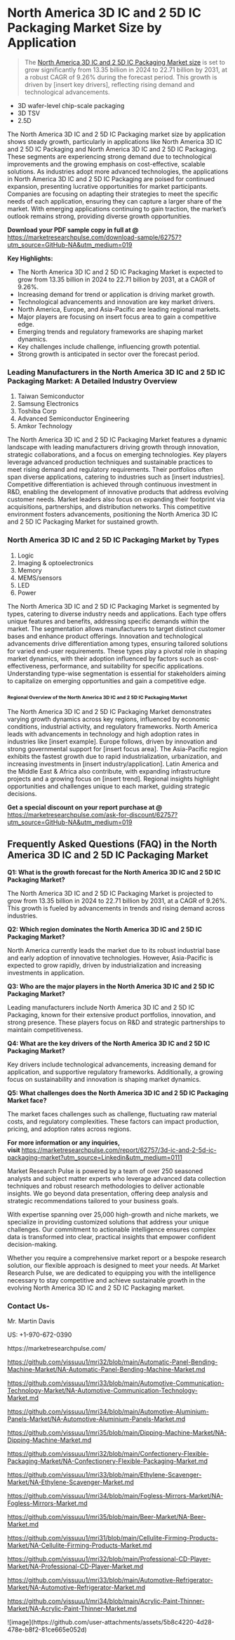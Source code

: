 <h1>North America 3D IC and 2 5D IC Packaging Market&nbsp;Size by Application</h1><blockquote><p>The <a href="https://marketresearchpulse.com/download-sample/62757?utm_source=GitHub-NA&amp;utm_medium=019">North America 3D IC and 2 5D IC Packaging Market size</a> is set to grow significantly from 13.35 billion in 2024 to 22.71 billion by 2031, at a robust CAGR of 9.26% during the forecast period. This growth is driven by [insert key drivers], reflecting rising demand and technological advancements.</p></blockquote><ul><li>3D wafer-level chip-scale packaging<li> 3D TSV<li> 2.5D</li></ul><p>The North America 3D IC and 2 5D IC Packaging market size by application shows steady growth, particularly in applications like North America 3D IC and 2 5D IC Packaging and North America 3D IC and 2 5D IC Packaging. These segments are experiencing strong demand due to technological improvements and the growing emphasis on cost-effective, scalable solutions. As industries adopt more advanced technologies, the applications in North America 3D IC and 2 5D IC Packaging are poised for continued expansion, presenting lucrative opportunities for market participants. Companies are focusing on adapting their strategies to meet the specific needs of each application, ensuring they can capture a larger share of the market. With emerging applications continuing to gain traction, the market’s outlook remains strong, providing diverse growth opportunities.</p><p><strong>Download your PDF sample copy in full at @ </strong><a href="https://marketresearchpulse.com/download-sample/62757?utm_source=GitHub-NA&amp;utm_medium=019">https://marketresearchpulse.com/download-sample/62757?utm_source=GitHub-NA&amp;utm_medium=019</a></p><p><strong>Key Highlights: </strong></p><ul><li>The North America 3D IC and 2 5D IC Packaging Market is expected to grow from 13.35 billion in 2024 to 22.71 billion by 2031, at a CAGR of 9.26%.</li><li>Increasing demand for trend or application is driving market growth.</li><li>Technological advancements and innovation are key market drivers.</li><li>North America, Europe, and Asia-Pacific are leading regional markets.</li><li>Major players are focusing on insert focus area to gain a competitive edge.</li><li>Emerging trends and regulatory frameworks are shaping market dynamics.</li><li>Key challenges include challenge, influencing growth potential.</li><li>Strong growth is anticipated in sector over the forecast period.</li></ul><h3>Leading Manufacturers in the North America 3D IC and 2 5D IC Packaging Market: A Detailed Industry Overview</h3><ol><li>Taiwan Semiconductor</li><li>Samsung Electronics</li><li>Toshiba Corp</li><li>Advanced Semiconductor Engineering</li><li>Amkor Technology</li></ol><div class="flex max-w-full flex-col flex-grow"><div class="min-h-8 text-message flex w-full flex-col items-end gap-2 whitespace-normal break-words [.text-message+&amp;]:mt-5" dir="auto" data-message-author-role="assistant" data-message-id="fd8432e4-4910-450d-b182-61b7bfb0a01f" data-message-model-slug="gpt-4o"><div class="flex w-full flex-col gap-1 empty:hidden first:pt-[3px]"><div class="markdown prose w-full break-words dark:prose-invert light"><p>The North America 3D IC and 2 5D IC Packaging Market features a dynamic landscape with leading manufacturers driving growth through innovation, strategic collaborations, and a focus on emerging technologies. Key players leverage advanced production techniques and sustainable practices to meet rising demand and regulatory requirements. Their portfolios often span diverse applications, catering to industries such as [insert industries]. Competitive differentiation is achieved through continuous investment in R&amp;D, enabling the development of innovative products that address evolving customer needs. Market leaders also focus on expanding their footprint via acquisitions, partnerships, and distribution networks. This competitive environment fosters advancements, positioning the North America 3D IC and 2 5D IC Packaging Market for sustained growth.</p></div></div></div></div><h3>North America 3D IC and 2 5D IC Packaging Market by Types</h3><ol><li>Logic<li> Imaging & optoelectronics<li> Memory<li> MEMS/sensors<li> LED<li> Power</li></ol><div class="flex max-w-full flex-col flex-grow"><div class="min-h-8 text-message flex w-full flex-col items-end gap-2 whitespace-normal break-words [.text-message+&amp;]:mt-5" dir="auto" data-message-author-role="assistant" data-message-id="084470be-0bb7-4664-bddf-5156b4f41249" data-message-model-slug="gpt-4o-mini"><div class="flex w-full flex-col gap-1 empty:hidden first:pt-[3px]"><div class="markdown prose w-full break-words dark:prose-invert light"><p>The North America 3D IC and 2 5D IC Packaging Market is segmented by types, catering to diverse industry needs and applications. Each type offers unique features and benefits, addressing specific demands within the market. The segmentation allows manufacturers to target distinct customer bases and enhance product offerings. Innovation and technological advancements drive differentiation among types, ensuring tailored solutions for varied end-user requirements. These types play a pivotal role in shaping market dynamics, with their adoption influenced by factors such as cost-effectiveness, performance, and suitability for specific applications. Understanding type-wise segmentation is essential for stakeholders aiming to capitalize on emerging opportunities and gain a competitive edge.</p></div></div></div></div><h3><span style="font-size: 11px;">Regional Overview of the North America 3D IC and 2 5D IC Packaging Market</span></h3><div class="flex max-w-full flex-col flex-grow"><div class="min-h-8 text-message flex w-full flex-col items-end gap-2 whitespace-normal break-words [.text-message+&amp;]:mt-5" dir="auto" data-message-author-role="assistant" data-message-id="e9038762-ce64-4e30-91c9-9bd413514231" data-message-model-slug="gpt-4o-mini"><div class="flex w-full flex-col gap-1 empty:hidden first:pt-[3px]"><div class="markdown prose w-full break-words dark:prose-invert light"><p>The North America 3D IC and 2 5D IC Packaging Market demonstrates varying growth dynamics across key regions, influenced by economic conditions, industrial activity, and regulatory frameworks. North America leads with advancements in technology and high adoption rates in industries like [insert example]. Europe follows, driven by innovation and strong governmental support for [insert focus area]. The Asia-Pacific region exhibits the fastest growth due to rapid industrialization, urbanization, and increasing investments in [insert industry/application]. Latin America and the Middle East &amp; Africa also contribute, with expanding infrastructure projects and a growing focus on [insert trend]. Regional insights highlight opportunities and challenges unique to each market, guiding strategic decisions.</p></div></div></div></div><p><strong>Get a special discount on your report purchase at @ </strong><a href="https://marketresearchpulse.com/ask-for-discount/62757?utm_source=GitHub-NA&amp;utm_medium=019">https://marketresearchpulse.com/ask-for-discount/62757?utm_source=GitHub-NA&amp;utm_medium=019</a></p><h2>Frequently Asked Questions (FAQ) in the North America 3D IC and 2 5D IC Packaging Market</h2><p><strong>Q1: What is the growth forecast for the North America 3D IC and 2 5D IC Packaging Market?</strong></p><p>The North America 3D IC and 2 5D IC Packaging Market is projected to grow from 13.35 billion in 2024 to 22.71 billion by 2031, at a CAGR of 9.26%. This growth is fueled by advancements in trends and rising demand across industries.</p><p><strong>Q2: Which region dominates the North America 3D IC and 2 5D IC Packaging Market?</strong></p><p>North America currently leads the market due to its robust industrial base and early adoption of innovative technologies. However, Asia-Pacific is expected to grow rapidly, driven by industrialization and increasing investments in application.</p><p><strong>Q3: Who are the major players in the North America 3D IC and 2 5D IC Packaging Market?</strong></p><p>Leading manufacturers include North America 3D IC and 2 5D IC Packaging, known for their extensive product portfolios, innovation, and strong presence. These players focus on R&amp;D and strategic partnerships to maintain competitiveness.</p><p><strong>Q4: What are the key drivers of the North America 3D IC and 2 5D IC Packaging Market?</strong></p><p>Key drivers include technological advancements, increasing demand for application, and supportive regulatory frameworks. Additionally, a growing focus on sustainability and innovation is shaping market dynamics.</p><p><strong>Q5: What challenges does the North America 3D IC and 2 5D IC Packaging Market face?</strong></p><p>The market faces challenges such as challenge, fluctuating raw material costs, and regulatory complexities. These factors can impact production, pricing, and adoption rates across regions.</p><p><strong>For more information or any inquiries, visit&nbsp;</strong><a href="https://marketresearchpulse.com/report/62757/3d-ic-and-2-5d-ic-packaging-market?utm_source=Linkedin&utm_medium=0111">https://marketresearchpulse.com/report/62757/3d-ic-and-2-5d-ic-packaging-market?utm_source=Linkedin&utm_medium=0111</a></p><p>Market Research Pulse is powered by a team of over 250 seasoned analysts and subject matter experts who leverage advanced data collection techniques and robust research methodologies to deliver actionable insights. We go beyond data presentation, offering deep analysis and strategic recommendations tailored to your business goals.</p><p>With expertise spanning over 25,000 high-growth and niche markets, we specialize in providing customized solutions that address your unique challenges. Our commitment to actionable intelligence ensures complex data is transformed into clear, practical insights that empower confident decision-making.</p><p>Whether you require a comprehensive market report or a bespoke research solution, our flexible approach is designed to meet your needs. At Market Research Pulse, we are dedicated to equipping you with the intelligence necessary to stay competitive and achieve sustainable growth in the evolving North America 3D IC and 2 5D IC Packaging market.</p><h3><strong>Contact Us-</strong></h3><p>Mr. Martin Davis</p><p>US: +1-970-672-0390</p><p>https://marketresearchpulse.com/</p><p><a href="https://github.com/vissuuu1/mri32/blob/main/Automatic-Panel-Bending-Machine-Market/NA-Automatic-Panel-Bending-Machine-Market.md">https://github.com/vissuuu1/mri32/blob/main/Automatic-Panel-Bending-Machine-Market/NA-Automatic-Panel-Bending-Machine-Market.md</a></p><p><a href="https://github.com/vissuuu1/mri33/blob/main/Automotive-Communication-Technology-Market/NA-Automotive-Communication-Technology-Market.md">https://github.com/vissuuu1/mri33/blob/main/Automotive-Communication-Technology-Market/NA-Automotive-Communication-Technology-Market.md</a></p><p><a href="https://github.com/vissuuu1/mri34/blob/main/Automotive-Aluminium-Panels-Market/NA-Automotive-Aluminium-Panels-Market.md">https://github.com/vissuuu1/mri34/blob/main/Automotive-Aluminium-Panels-Market/NA-Automotive-Aluminium-Panels-Market.md</a></p><p><a href="https://github.com/vissuuu1/mri35/blob/main/Dipping-Machine-Market/NA-Dipping-Machine-Market.md">https://github.com/vissuuu1/mri35/blob/main/Dipping-Machine-Market/NA-Dipping-Machine-Market.md</a></p><p><a href="https://github.com/vissuuu1/mri32/blob/main/Confectionery-Flexible-Packaging-Market/NA-Confectionery-Flexible-Packaging-Market.md">https://github.com/vissuuu1/mri32/blob/main/Confectionery-Flexible-Packaging-Market/NA-Confectionery-Flexible-Packaging-Market.md</a></p><p><a href="https://github.com/vissuuu1/mri33/blob/main/Ethylene-Scavenger-Market/NA-Ethylene-Scavenger-Market.md">https://github.com/vissuuu1/mri33/blob/main/Ethylene-Scavenger-Market/NA-Ethylene-Scavenger-Market.md</a></p><p><a href="https://github.com/vissuuu1/mri34/blob/main/Fogless-Mirrors-Market/NA-Fogless-Mirrors-Market.md">https://github.com/vissuuu1/mri34/blob/main/Fogless-Mirrors-Market/NA-Fogless-Mirrors-Market.md</a></p><p><a href="https://github.com/vissuuu1/mri35/blob/main/Beer-Market/NA-Beer-Market.md">https://github.com/vissuuu1/mri35/blob/main/Beer-Market/NA-Beer-Market.md</a></p><p><a href="https://github.com/vissuuu1/mri31/blob/main/Cellulite-Firming-Products-Market/NA-Cellulite-Firming-Products-Market.md">https://github.com/vissuuu1/mri31/blob/main/Cellulite-Firming-Products-Market/NA-Cellulite-Firming-Products-Market.md</a></p><p><a href="https://github.com/vissuuu1/mri32/blob/main/Professional-CD-Player-Market/NA-Professional-CD-Player-Market.md">https://github.com/vissuuu1/mri32/blob/main/Professional-CD-Player-Market/NA-Professional-CD-Player-Market.md</a></p><p><a href="https://github.com/vissuuu1/mri33/blob/main/Automotive-Refrigerator-Market/NA-Automotive-Refrigerator-Market.md">https://github.com/vissuuu1/mri33/blob/main/Automotive-Refrigerator-Market/NA-Automotive-Refrigerator-Market.md</a></p><p><a href="https://github.com/vissuuu1/mri34/blob/main/Acrylic-Paint-Thinner-Market/NA-Acrylic-Paint-Thinner-Market.md">https://github.com/vissuuu1/mri34/blob/main/Acrylic-Paint-Thinner-Market/NA-Acrylic-Paint-Thinner-Market.md</a></p>
![image](https://github.com/user-attachments/assets/5b8c4220-4d28-478e-b8f2-81ce665e052d)
